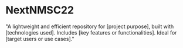 # NextNMSC22
"A lightweight and efficient repository for [project purpose], built with [technologies used]. Includes [key features or functionalities]. Ideal for [target users or use cases]."
